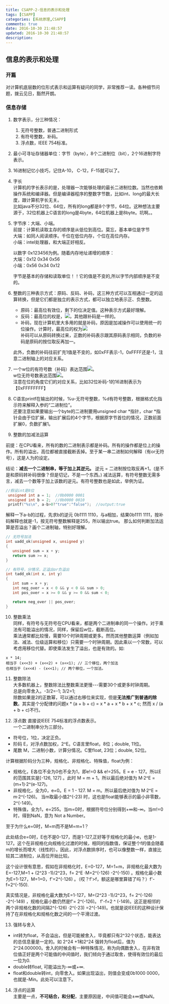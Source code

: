 ```yaml
---
title: CSAPP-2-信息的表示和处理
tags: [CSAPP]
categories: [系统原理,CSAPP]
comments: true
date: 2016-10-30 21:48:57 
updated: 2016-10-30 21:48:57 
description:
---
```


## 信息的表示和处理

### 开篇
对计算机底层数的位形式表示和运算有疑问的同学，非常推荐一读。各种细节问题，拨云见日，豁然开朗。

### 信息存储   
1. 数字表示，分三种情况：   
    1. 无符号整数，普通二进制形式
    2. 有符号整数，补码。
    3. 浮点数，IEEE 754标准。

2. 最小可寻址存储器单位：字节（byte），8个二进制位（bit），2个16进制字符表示。

3. 16进制记忆小技巧，记住A-10， C-12，F-15就可以了。

4. 字长   
计算机的字长表示的是，处理器一次能够处理的最长二进制位数。当然也依赖操作系统和编译器。但是编译器程序的整数字节数，比如int、long的最大长度，跟计算机字长无关。   
比如java不分32位、64位，所有的long都是8个字节，64位。这种想法主要源于，32位机器上C语言的long是4byte，64位机器上是8byte。坑啊。。

5. 字节序：大端、小端。   
前提：计算机读取主存的顺序是从低位到高位。莫忘，基本单位是字节   
大端：如同人阅读顺序。千位在低位内存，个位在高位内存。   
小端：intel处理器，和大端正好相反。   

    以数字 0x123456为例。随着内存地址递增的顺序：   
    大端：0x12  0x34    0x56    
    小端：0x56  0x34    0x12    
    
    字节是基本的存储和读取单位！！它的值是不变的,所以字节内部顺序是不变的。

6. 整数的三种表示方式：原码、反码、补码，这三种方式可以互相通过一定的运算转换，但是它们都是独立的表示方式，都可以独立地表示正、负整数。
    - 原码：最高位有效位，剩下的位决定值。这种表示方式最好理解。
    - 反码：最高位的权是，<img src="http://chart.googleapis.com/chart?cht=tx&chl=\Large -({2^{w-1}-1})" style="border:none;">，其他跟补码是一样的。
    - 补码，现在计算机里大多用的就是补码，原因是加减操作可以使用统一的位操作。计算时，最高位的权为<img src="http://chart.googleapis.com/chart?cht=tx&chl=\Large -({2^{w-1}})" style="border:none;">  
    补码可以从原码转换过来，正数的补码表示跟其原码表示相同，负数的补码是原码的按位取反再加一。

    此外，负数的补码往前扩充1值是不变的，如0xFF表示-1，0xFFFF还是-1，注意二进制轴上的对应关系。

7. 一个w位的有符号数（补码）表达范围<img src="http://chart.googleapis.com/chart?cht=tx&chl=\Large [-{2^{w-1}},2^{w-1}-1]" style="border:none;">。   
w位无符号数表达范围<img src="http://chart.googleapis.com/chart?cht=tx&chl=\Large [0,{2^{w}-1}]" style="border:none;">。   
注意在位的角度它们的对应关系，比如32位补码-1的16进制表示为【0xFFFFFFFF】

8. C语言printf在输出的时候，%u-无符号整数，%d有符号整数，根据格式化指示符来解释入参的“二进制位”。   
还要注意如果要输出一个byte的二进制要用unsigned char \*指针，char \*指针会由于位扩展，输出扩展后的4个字节，根据原字节首位的情况，正数前面扩展0，负数扩展1。

9. 整数的加减法运算   

前提：在CPU看来，所有的数的二进制表示都是补码。所有的操作都是位上的操作。所有的溢出，高位都被直接截断丢掉。至于某一串二进制如何解释（有or无符号），这是人为的设定。   

结论：**减去一个二进制串，等于加上其逆元。** 逆元 = 二进制按位取反再+1。(是不是和原码转补码很像？但是切记，不是一个东西。)
减法运算，有符号整数无需多言，减去一个数等于加上该数的逆元。有符号整数也是如此，举例为证。

```c
//假设int是8位
 unsigned int a = 1;  //0b0000 0001
 unsigned int b = 2;  //0b0000 0010
 printf("%s\n", a-b>0?"true":"false");  //output:true
```

解释一下a-b的过程，先求b的逆元 0b1111 1110，与a相加，结果0b1111 1111，按补码解释也就是-1，按无符号整数解释是255，所以输出true。
那么如何判断加法运算是否溢出？画个二进制轴，特别好理解。

``` c
// 无符号加法
int uadd_ok(unsigned x, unsigned y)
{
   unsigned sum = x + y;
   return sum >= x;
}

// 有符号，分情况，正溢出or负溢出
int tadd_ok(int x, int y)
{
   int sum = x + y;
   int neg_over = x < 0 && y < 0 && sum > 0;
   int pos_over = x >= 0 && y >= 0 && sum < 0;

   return neg_over || pos_over;
}
```


10. 整数乘法   
同样，有符号与无符号在CPU看来，都是两个二进制串的同一个操作。对于乘法有可能溢出的情况，同样，保留后w位，截断高位。   
乘法通常都比较慢，需要10个时钟周期或更多。然而其他整数运算（例如加法、减法、位级运算和移位）只需要一个时钟周期。因此乘以一个常数，可以考虑用移位代替。即使乘法发生了溢出，也是有效的。如:   

```
x * 14;   
相当于 (x<<3) + (x<<2) + (x<<1); // 三个移位，两个加法   
也相当于 (x<<4) - (x<<1); // 两个移位，一个加法。   
```

11. 整数除法   
大多数机器上，整数除法比整数乘法更慢---需要30个或更多时钟周期。   
总是向零舍入。-3/2=-1; 3/2=1;   
除数如果是2的正数幂，可以通过右移位来实现，但是**无法推广到普通的除数**。其实是个分配律的问题x * (a + b + c) = x * a + x * b + x * c; 然而 x / (a + b + c)不行。   

12. 浮点数
直接说IEEE 754标准的浮点数表示。   
一个二进制串分为三部分。   
- 符号位，1位，决定正负。
- 阶码 E，对浮点数加权，2^E。C语言里float，8位；double, 11位。
- 尾数 M，二进制小数，计算分情况。C里float, 23位；double, 52位。

计算根据阶码分为三种，规格化、非规格化、特殊值，float为例：   
- 规格化，E各位不全为0也不全为1，即e!=0 && e!=255。E = e - 127。所以E的范围其实是[-126, 127] 。此时 M = m + 1。所以最后绝对值为 M·2^E = (m+1)·2^(e-127)。   
- 非规格化，全为0，e=0。E = 1 - 127. M = m。所以最后绝对值为 M·2^E = m·2^(-126)。 当m取最小值2^(-23) 时，这也是float能够表示的最小非零数，2^(-149)。
- 特殊值，全为1，e=255。当m=0时，根据符号位分别得到+∞和-∞。当m!=0时，得到NaN，意为 Not a Number。

至于为什么e=0时，M=m而不是M=m+1？   

此处结合e=0时，E也不是0-127，而是1-127,正好等于规格化的最小e，也是1-127。这个在非规格化向规格化过渡的时候，相同的指数值，保证整个f的值会随着m的增长而增大（线性的）。因此，对浮点数排序时，也可以像整数一样，直接比较其二进制位，从高位开始比较。   

这个设计很有意思，假如在非规格化时，E=0-127，M=1+m，非规格化最大数为E=-127,M=1 + (2^23 -1)/2^23，f= 2^E ·M=2^(-126) -2^(-150) 。规格化最小数为E=1-127，M=1+0，f'=2^(-126) 。（哎？f'>f，额这是哪里算错了吗？）f'-f=2^(-150).   

真实情况是，非规格化最大数为E=1-127，M=(2^23 -1)/2^23，f= 2^(-126) -2^(-149) ，规格化最小数仍然是f'= 2^(-126)。 f'-f=2 ^ (-149)。这正是相邻的两个非规格化数的间隔2^(-126) ·2^(-23) =2^(-149)。也就是说IEEE的这种设计保持了在非规格化和规格化数之间的一个平滑过渡。   

13. 强转与舍入   
- int转为float，不会溢出，但是可能被舍入，毕竟都只有2^32个状态，能表达的总信息量是一定的。如 2^24 +1和2^24 强转为float后，值为2^24.000000。舍入的时候会有一种特殊情况，称为向偶数舍入，在非有效位值正好是两个可能值的中间值时，我们倾向于通过取舍，使得有效位的最后一位为0.
- double转float, 可能溢出为-∞或+∞.
- float和double转int，向零舍入。如果出现溢出，则值会变成0b1000 0000，也就是-Min。此处可以注意下。

14. 浮点的运算   
主要是一点，**不可结合，和分配**，主要原因是，中间值可能会±∞或NaN。